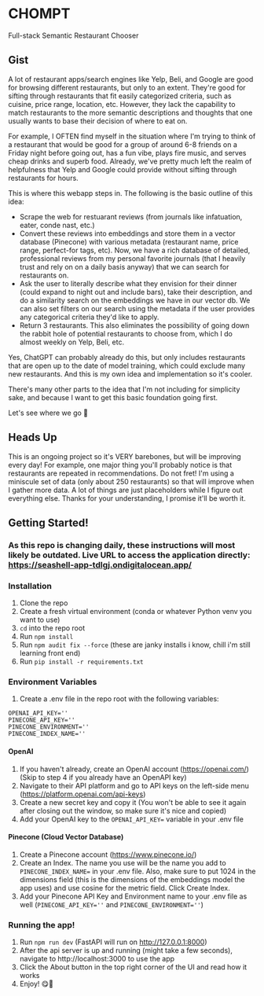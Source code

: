 # CHOMPT
Full-stack Semantic Restaurant Chooser

## Gist
A lot of restaurant apps/search engines like Yelp, Beli, and Google are good for browsing different restaurants, but only to an extent. They're good for sifting through restaurants that fit easily categorized criteria, such as cuisine, price range, location, etc. However, they lack the capability to match restaurants to the more semantic descriptions and thoughts that one usually wants to base their decision of where to eat on. 

For example, I OFTEN find myself in the situation where I'm trying to think of a restaurant that would be good for a group of around 6-8 friends on a Friday night before going out, has a fun vibe, plays fire music, and serves cheap drinks and superb food. Already, we've pretty much left the realm of helpfulness that Yelp and Google could provide without sifting through restaurants for hours. 

This is where this webapp steps in. The following is the basic outline of this idea:
- Scrape the web for restuarant reviews (from journals like infatuation, eater, conde nast, etc.)
- Convert these reviews into embeddings and store them in a vector database (Pinecone) with various metadata (restaurant name, price range, perfect-for tags, etc). Now, we have a rich database of detailed, professional reviews from my personal favorite journals (that I heavily trust and rely on on a daily basis anyway) that we can search for restaurants on.
- Ask the user to literally describe what they envision for their dinner (could expand to night out and include bars), take their description, and do a similarity search on the embeddings we have in our vector db. We can also set filters on our search using the metadata if the user provides any categorical criteria they'd like to apply.
- Return 3 restaurants. This also eliminates the possibility of going down the rabbit hole of potential restaurants to choose from, which I do almost weekly on Yelp, Beli, etc. 

Yes, ChatGPT can probably already do this, but only includes restaurants that are open up to the date of model training, which could exclude many new restaurants. And this is my own idea and implementation so it's cooler.

There's many other parts to the idea that I'm not including for simplicity sake, and because I want to get this basic foundation going first.

Let's see where we go 🫡

## Heads Up
This is an ongoing project so it's VERY barebones, but will be improving every day! For example, one major thing you'll probably notice is that restaurants are repeated in recommendations. Do not fret! I'm using a miniscule set of data (only about 250 restaurants) so that will improve when I gather more data. A lot of things are just placeholders while I figure out everything else. Thanks for your understanding, I promise it'll be worth it.

## Getting Started! 
### As this repo is changing daily, these instructions will most likely be outdated. Live URL to access the application directly: https://seashell-app-tdlgj.ondigitalocean.app/
### Installation
1. Clone the repo
2. Create a fresh virtual environment (conda or whatever Python venv you want to use)
3. `cd` into the repo root
4. Run `npm install`
5. Run `npm audit fix --force` (these are janky installs i know, chill i'm still learning front end)
6. Run `pip install -r requirements.txt`
### Environment Variables
1. Create a .env file in the repo root with the following variables:
```
OPENAI_API_KEY=''
PINECONE_API_KEY=''
PINECONE_ENVIRONMENT=''
PINECONE_INDEX_NAME=''
```
#### OpenAI
1. If you haven't already, create an OpenAI account (https://openai.com/) (Skip to step 4 if you already have an OpenAPI key)
2. Navigate to their API platform and go to API keys on the left-side menu (https://platform.openai.com/api-keys)
3. Create a new secret key and copy it (You won't be able to see it again after closing out the window, so make sure it's nice and copied)
4. Add your OpenAI key to the `OPENAI_API_KEY=` variable in your .env file
#### Pinecone (Cloud Vector Database)
1. Create a Pinecone account (https://www.pinecone.io/)
2. Create an Index. The name you use will be the name you add to `PINECONE_INDEX_NAME=` in your .env file. Also, make sure to put 1024 in the dimensions field (this is the dimensions of the embeddings model the app uses) and use cosine for the metric field. Click Create Index.
3. Add your Pinecone API Key and Environment name to your .env file as well (`PINECONE_API_KEY=''` and `PINECONE_ENVIRONMENT=''`) 
### Running the app!
1. Run `npm run dev` (FastAPI will run on http://127.0.0.1:8000)
2. After the api server is up and running (might take a few seconds), navigate to http://localhost:3000 to use the app
3. Click the About button in the top right corner of the UI and read how it works
4. Enjoy! 😋🍴


